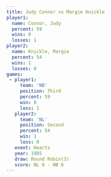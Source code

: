 ```yaml
---
title: Judy Connor vs Margie Knickle
player1:               
  name: Connor, Judy   
  percent: 59          
  wins: 0              
  losses: 1            
player2:               
  name: Knickle, Margie
  percent: 54          
  wins: 1              
  losses: 0            
games:
 - player1:         
     team: 'NB'     
     position: Third
     percent: 59    
     win: 0         
     loss: 1        
   player2:          
     team: 'NL'      
     position: Second
     percent: 54     
     win: 1          
     loss: 0         
   event: Hearts       
   year: 1985          
   draw: Round Robin(3)
   score: NL 8 - NB 6  
---
```

